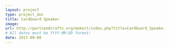 ```yaml
---
layout: project
type: project_doc
title: Cardboard Speaker
image: 
url: http://partsandcrafts.org/makeit/index.php?title=Cardboard_Speaker
# All dates must be YYYY-MM-DD format!
date: 2017-09-08
---
```


